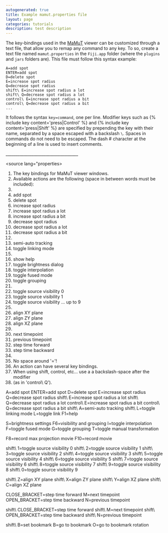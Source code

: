 ```yaml
---
autogenerated: true
title: Example mamut.properties file
layout: page
categories: tutorials
description: test description
---
```


The key-bindings used in the [MaMuT](/plugins/mamut) viewer can be customized through a text file, that allow you to remap any command to any key. To so, create a text file named `mamut.properties` in the `Fiji.app` folder (where the `plugins` and `jars` folders are). This file must follow this syntax example:

    A=add spot
    ENTER=add spot
    D=delete spot
    E=increase spot radius
    Q=decrease spot radius
    shift\ E=increase spot radius a lot
    shift\ Q=decrease spot radius a lot
    control\ E=increase spot radius a bit
    control\ Q=decrease spot radius a bit
    ...

It follows the syntax `key=command`, one per line. Modifier keys such as {% include key content='press\|Control' %} and {% include key content='press\|Shift' %} are specified by prepending the key with their name, separated by a space escaped with a backslash `\`. Spaces in commands do not need to be escaped. The dash \# character at the beginning of a line is used to insert comments.

\_\_\_\_\_\_\_\_\_\_\_\_\_\_\_\_\_\_\_\_\_\_\_\_\_\_\_\_\_\_\_\_\_\_\_\_

&lt;source lang="properties&gt;

1.  The key bindings for MaMuT viewer windows.
2.  Available actions are the following (space in between words must be included):
3.  
4.  add spot
5.  delete spot
6.  increase spot radius
7.  increase spot radius a lot
8.  increase spot radius a bit
9.  decrease spot radius
10. decrease spot radius a lot
11. decrease spot radius a bit
12.
13. semi-auto tracking
14. toggle linking mode
15.
16. show help
17. toggle brightness dialog
18. toggle interpolation
19. toggle fused mode
20. toggle grouping
21.
22. toggle source visibility 0
23. toggle source visibility 1
24. toggle source visibility ... up to 9
25.
26. align XY plane
27. align ZY plane
28. align XZ plane
29.
30. next timepoint
31. previous timepoint
32. step time forward
33. step time backward
34.
35. No space around '='!
36. An action can have several key bindings.
37. When using shift, control, etc... use a a backslash-space after the modifier
38. (as in 'control\\ Q').

A=add spot ENTER=add spot D=delete spot E=increase spot radius Q=decrease spot radius shift\\ E=increase spot radius a lot shift\\ Q=decrease spot radius a lot control\\ E=increase spot radius a bit control\\ Q=decrease spot radius a bit shift\\ A=semi-auto tracking shift\\ L=toggle linking mode L=toggle link F1=help

S=brightness settings F6=visibility and grouping I=toggle interpolation F=toggle fused mode G=toggle grouping T=toggle manual transformation

F8=record max projection movie F10=record movie

shift\\ 1=toggle source visibility 0 shift\\ 2=toggle source visibility 1 shift\\ 3=toggle source visibility 2 shift\\ 4=toggle source visibility 3 shift\\ 5=toggle source visibility 4 shift\\ 6=toggle source visibility 5 shift\\ 7=toggle source visibility 6 shift\\ 8=toggle source visibility 7 shift\\ 9=toggle source visibility 8 shift\\ 0=toggle source visibility 9

shift\\ Z=align XY plane shift\\ X=align ZY plane shift\\ Y=align XZ plane shift\\ C=align XZ plane

CLOSE\_BRACKET=step time forward M=next timepoint OPEN\_BRACKET=step time backward N=previous timepoint

shift\\ CLOSE\_BRACKET=step time forward shift\\ M=next timepoint shift\\ OPEN\_BRACKET=step time backward shift\\ N=previous timepoint

shift\\ B=set bookmark B=go to bookmark O=go to bookmark rotation

</source>
